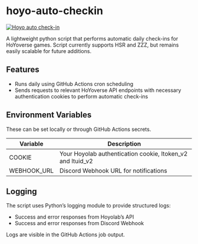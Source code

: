 # hoyo-auto-checkin

[![Hoyo auto check-in](https://github.com/jlgsjlgs/hoyo-auto-checkin/actions/workflows/main.yml/badge.svg)](https://github.com/jlgsjlgs/hoyo-auto-checkin/actions/workflows/main.yml)

A lightweight python script that performs automatic daily check-ins for HoYoverse games. Script currently supports HSR and ZZZ, but remains easily scalable for future additions.

## Features

- Runs daily using GitHub Actions cron scheduling  
- Sends requests to relevant HoYoverse API endpoints with necessary authentication cookies to perform automatic check-ins

## Environment Variables

These can be set locally or through GitHub Actions secrets.

| Variable    | Description                            |
|-------------|------------------------------------|
| COOKIE      | Your Hoyolab authentication cookie, ltoken_v2 and ltuid_v2|
| WEBHOOK_URL | Discord Webhook URL for notifications |

## Logging

The script uses Python’s logging module to provide structured logs:

- Success and error responses from Hoyolab’s API  
- Success and error responses from Discord Webhook

Logs are visible in the GitHub Actions job output.
